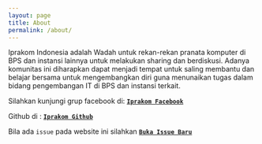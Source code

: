 ```yaml
---
layout: page
title: About
permalink: /about/
---
```


Iprakom Indonesia adalah Wadah untuk rekan-rekan pranata komputer di BPS dan instansi lainnya untuk melakukan sharing dan berdiskusi. Adanya komunitas ini diharapkan dapat menjadi tempat untuk saling membantu dan belajar bersama untuk mengembangkan diri guna menunaikan tugas dalam bidang pengembangan IT di BPS dan instansi terkait.

Silahkan kunjungi grup facebook di: [**`Iprakom Facebook`**](https://www.facebook.com/groups/iprakom)

Github di : [**`Iprakom Github`**](https://github.com/iprakom)

Bila ada `issue` pada website ini silahkan [**`Buka Issue Baru`**](https://github.com/iprakomindonesia/iprakom/issues/new)